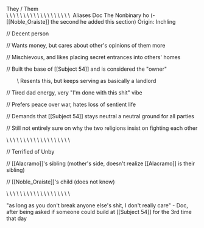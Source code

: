 They / Them  
\ \ \ \ \ \ \ \ \ \ \ \ \ \ \ \ \ \ \ 
Aliases
 Doc
 The Nonbinary ho (- [[Noble_Oraiste]] the second he added this section)
Origin: Inchling


// Decent person

// Wants money, but cares about other's opinions of them more

// Mischievous, and likes placing secret entrances into others' homes

// Built the base of [[Subject 54]] and is considered the "owner" 

       \\ Resents this, but keeps serving as basically a landlord

// Tired dad energy, very "I'm done with this shit" vibe

// Prefers peace over war, hates loss of sentient life 

// Demands that [[Subject 54]] stays neutral a neutral ground for all parties

// Still not entirely sure on why the two religions insist on fighting each other

\ \ \ \ \ \ \ \ \ \ \ \ \ \ \ \ \ \ \

// Terrified of Unby

// [[Alacramo]]'s sibling (mother's side, doesn't realize [[Alacramo]] is their sibling)

// [[Noble_Oraiste]]'s child (does not know)

\ \ \ \ \ \ \ \ \ \ \ \ \ \ \ \ \ \ \

"as long as you don't break anyone else's shit, I don't really care" - Doc, after being asked if someone could build at [[Subject 54]] for the 3rd time that day